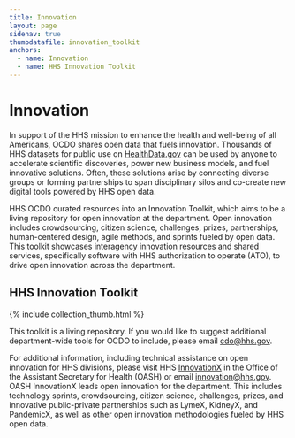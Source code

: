 ```yaml
---
title: Innovation
layout: page
sidenav: true
thumbdatafile: innovation_toolkit
anchors:
  - name: Innovation
  - name: HHS Innovation Toolkit
---
```


# Innovation

In support of the HHS mission to enhance the health and well-being of all Americans, OCDO shares open data that fuels innovation. Thousands of HHS datasets for public use on [HealthData.gov](https://healthdata.gov) can be used by anyone to accelerate scientific discoveries, power new business models, and fuel innovative solutions.  Often, these solutions arise by connecting diverse groups or forming partnerships to span disciplinary silos and co-create new digital tools powered by HHS open data. 

HHS OCDO curated resources into an Innovation Toolkit, which aims to be a living repository for open innovation at the department. Open innovation includes crowdsourcing, citizen science, challenges, prizes, partnerships, human-centered design, agile methods, and sprints fueled by open data. This toolkit showcases interagency innovation resources and shared services, specifically software with HHS authorization to operate (ATO), to drive open innovation across the department.

## HHS Innovation Toolkit

{% include collection_thumb.html %}

This toolkit is a living repository. If you would like to suggest additional department-wide tools for OCDO to include, please email [cdo@hhs.gov](mailto:cdo@hhs.gov). 

For additional information, including technical assistance on open innovation for HHS divisions, please visit HHS [InnovationX](https://www.hhs.gov/ash/osm/innovationx/index.html) in the Office of the Assistant Secretary for Health (OASH) or email [innovation@hhs.gov](mailto:innovation@hhs.gov). OASH InnovationX leads open innovation for the department. This includes technology sprints, crowdsourcing, citizen science, challenges, prizes, and innovative public-private partnerships such as LymeX, KidneyX, and PandemicX, as well as other open innovation methodologies fueled by HHS open data.
